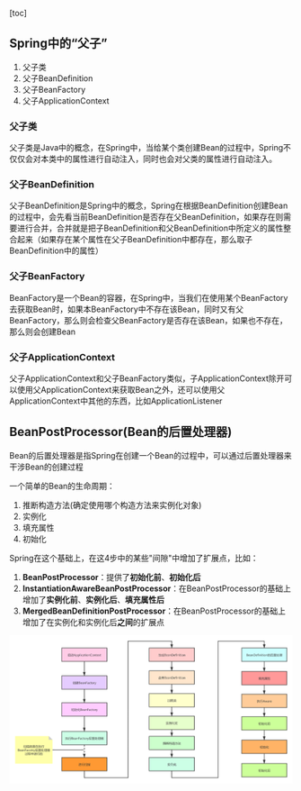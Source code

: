 [toc]

## Spring中的“父子”

1. 父子类
2. 父子BeanDefinition
3. 父子BeanFactory
4. 父子ApplicationContext



### 父子类

父子类是Java中的概念，在Spring中，当给某个类创建Bean的过程中，Spring不仅仅会对本类中的属性进行自动注入，同时也会对父类的属性进行自动注入。



### 父子BeanDefinition

父子BeanDefinition是Spring中的概念，Spring在根据BeanDefinition创建Bean的过程中，会先看当前BeanDefinition是否存在父BeanDefinition，如果存在则需要进行合并，合并就是把子BeanDefinition和父BeanDefinition中所定义的属性整合起来（如果存在某个属性在父子BeanDefinition中都存在，那么取子BeanDefinition中的属性）



### 父子BeanFactory

BeanFactory是一个Bean的容器，在Spring中，当我们在使用某个BeanFactory去获取Bean时，如果本BeanFactory中不存在该Bean，同时又有父BeanFactory，那么则会检查父BeanFactory是否存在该Bean，如果也不存在，那么则会创建Bean



### 父子ApplicationContext

父子ApplicationContext和父子BeanFactory类似，子ApplicationContext除开可以使用父ApplicationContext来获取Bean之外，还可以使用父ApplicationContext中其他的东西，比如ApplicationListener





## BeanPostProcessor(Bean的后置处理器)

Bean的后置处理器是指Spring在创建一个Bean的过程中，可以通过后置处理器来干涉Bean的创建过程



一个简单的Bean的生命周期：

1. 推断构造方法(确定使用哪个构造方法来实例化对象)
2. 实例化
3. 填充属性
4. 初始化



Spring在这个基础上，在这4步中的某些"间隙"中增加了扩展点，比如：

1. **BeanPostProcessor**：提供了**初始化前**、**初始化后**
2. **InstantiationAwareBeanPostProcessor**：在BeanPostProcessor的基础上增加了**实例化前**、**实例化后**、**填充属性后**
3. **MergedBeanDefinitionPostProcessor**：在BeanPostProcessor的基础上增加了在实例化和实例化后**之间**的扩展点

![Bean的生命周期流程](images/Bean的生命周期流程.png)
